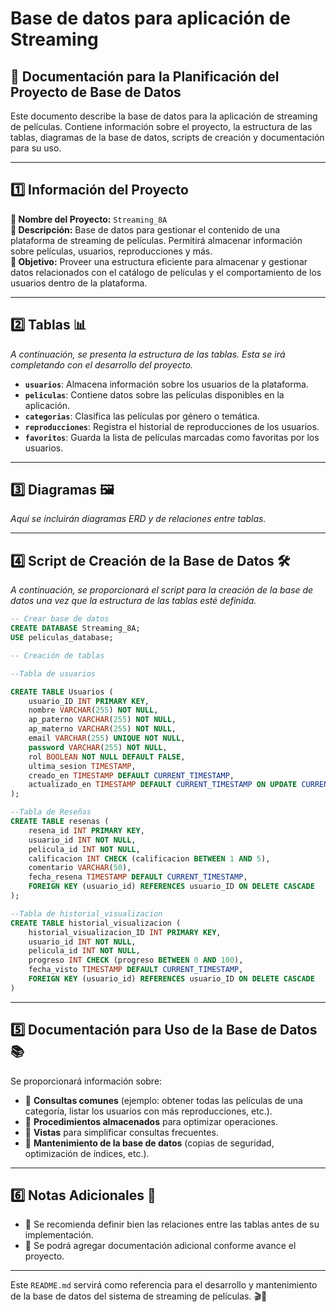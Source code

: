 # Base de datos para aplicación de Streaming

## 📌 Documentación para la Planificación del Proyecto de Base de Datos

Este documento describe la base de datos para la aplicación de streaming de películas. Contiene información sobre el proyecto, la estructura de las tablas, diagramas de la base de datos, scripts de creación y documentación para su uso.

---

## 1️⃣ Información del Proyecto

**📌 Nombre del Proyecto:** `Streaming_8A`  
**📖 Descripción:** Base de datos para gestionar el contenido de una plataforma de streaming de películas. Permitirá almacenar información sobre películas, usuarios, reproducciones y más.  
**🎯 Objetivo:** Proveer una estructura eficiente para almacenar y gestionar datos relacionados con el catálogo de películas y el comportamiento de los usuarios dentro de la plataforma.

---

## 2️⃣ Tablas 📊

_A continuación, se presenta la estructura de las tablas. Esta se irá completando con el desarrollo del proyecto._

- **`usuarios`**: Almacena información sobre los usuarios de la plataforma.
- **`peliculas`**: Contiene datos sobre las películas disponibles en la aplicación.
- **`categorias`**: Clasifica las películas por género o temática.
- **`reproducciones`**: Registra el historial de reproducciones de los usuarios.
- **`favoritos`**: Guarda la lista de películas marcadas como favoritas por los usuarios.

---

## 3️⃣ Diagramas 🖼️

_Aquí se incluirán diagramas ERD y de relaciones entre tablas._

---

## 4️⃣ Script de Creación de la Base de Datos 🛠️

_A continuación, se proporcionará el script para la creación de la base de datos una vez que la estructura de las tablas esté definida._

```sql
-- Crear base de datos
CREATE DATABASE Streaming_8A;
USE peliculas_database;

-- Creación de tablas

--Tabla de usuarios

CREATE TABLE Usuarios (
    usuario_ID INT PRIMARY KEY,
    nombre VARCHAR(255) NOT NULL,
    ap_paterno VARCHAR(255) NOT NULL,
    ap_materno VARCHAR(255) NOT NULL,
    email VARCHAR(255) UNIQUE NOT NULL,
    password VARCHAR(255) NOT NULL,
    rol BOOLEAN NOT NULL DEFAULT FALSE,
    ultima_sesion TIMESTAMP,
    creado_en TIMESTAMP DEFAULT CURRENT_TIMESTAMP,
    actualizado_en TIMESTAMP DEFAULT CURRENT_TIMESTAMP ON UPDATE CURRENT_TIMESTAMP
);

--Tabla de Reseñas
CREATE TABLE resenas (
    resena_id INT PRIMARY KEY,
    usuario_id INT NOT NULL,
    pelicula_id INT NOT NULL,
    calificacion INT CHECK (calificacion BETWEEN 1 AND 5),
    comentario VARCHAR(50),
    fecha_resena TIMESTAMP DEFAULT CURRENT_TIMESTAMP,
    FOREIGN KEY (usuario_id) REFERENCES usuario_ID ON DELETE CASCADE
);

--Tabla de historial_visualizacion
CREATE TABLE historial_visualizacion (
    historial_visualizacion_ID INT PRIMARY KEY,
    usuario_id INT NOT NULL,
    pelicula_id INT NOT NULL,
    progreso INT CHECK (progreso BETWEEN 0 AND 100),
    fecha_visto TIMESTAMP DEFAULT CURRENT_TIMESTAMP,
    FOREIGN KEY (usuario_id) REFERENCES usuario_ID ON DELETE CASCADE
)

```

---

## 5️⃣ Documentación para Uso de la Base de Datos 📚

Se proporcionará información sobre:

- 📌 **Consultas comunes** (ejemplo: obtener todas las películas de una categoría, listar los usuarios con más reproducciones, etc.).
- 📌 **Procedimientos almacenados** para optimizar operaciones.
- 📌 **Vistas** para simplificar consultas frecuentes.
- 📌 **Mantenimiento de la base de datos** (copias de seguridad, optimización de índices, etc.).

---

## 6️⃣ Notas Adicionales 📝

- 🔹 Se recomienda definir bien las relaciones entre las tablas antes de su implementación.
- 🔹 Se podrá agregar documentación adicional conforme avance el proyecto.

---

Este `README.md` servirá como referencia para el desarrollo y mantenimiento de la base de datos del sistema de streaming de películas. 🎬📀


